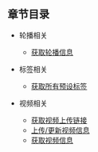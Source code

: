 <!-- toc -->

## 章节目录

- 轮播相关
    - [获取轮播信息](api/get_carousel_info.md)


- 标签相关
    - [获取所有预设标签](api/get_tags.md)


- 视频相关
    - [获取视频上传链接](api/get_upload_url.md)
    - [上传/更新视频信息](api/update_video_info.md)
    - [获取视频信息](api/get_video_info.md)



